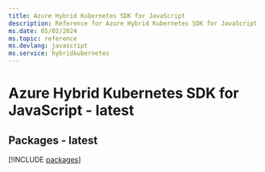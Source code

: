 ```yaml
---
title: Azure Hybrid Kubernetes SDK for JavaScript
description: Reference for Azure Hybrid Kubernetes SDK for JavaScript
ms.date: 05/02/2024
ms.topic: reference
ms.devlang: javascript
ms.service: hybridkubernetes
---
```

# Azure Hybrid Kubernetes SDK for JavaScript - latest
## Packages - latest
[!INCLUDE [packages](hybrid-kubernetes-index.md)]